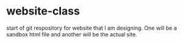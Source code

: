 # website-class
start of git respository for website that I am designing. One will be a sandbox html file and another will be the actual site. 
